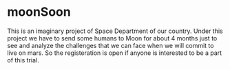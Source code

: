 # moonSoon
This is an imaginary project of Space Department of our country. Under this project we have to send some humans to Moon for about 4 months just to see and analyze the challenges that we can face when we will commit to live on mars. So the registeration is open if anyone is interested to be a part of this trial.
